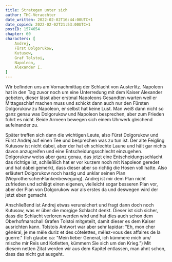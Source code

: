 ```yaml
---
title: Strategen unter sich
author: THC-Veraechter
date_written: 2022-02-02T16:44:00UTC+1
date_copied: 2022-02-02T21:53:00UTC+1
postID: 1574654
chapter: 60
characters: [ 
    Andrej, 
    Fürst Dolgorukow, 
    Kutusow, 
    Graf Tolstoi,
    Napoleon, 
    Alexander I.
]
---
```

Wir befinden uns am Vornachmittag der Schlacht von Austerlitz.
Napoleon hat in den Tag zuvor noch um eine Unterredung mit dem Kaiser Alexander gebeten, dieser lässt aber erstmal Napoleons Gesandten warten weil er Mittagsschlaf machen muss und schickt dann auch nur den Fürsten Dolgorukow zu Napoleon, er selbst hat keine Lust. Man weiß dann nicht so ganz genau was Dolgorukow und Napoleon besprechen, aber zum Frieden führt es nicht. Beide Armeen bewegen sich einem Uhrwerk gleichend aufeinander zu.

Später treffen sich dann die wichtigen Leute, also Fürst Dolgorukow und Fürst Andrej auf einen Tee und besprechen was zu tun ist. Der alte Feigling Kutusow ist nicht dabei, aber der hat eh schlechte Laune und hält gar nichts davon anzugreifen und eine Entscheidungsschlecht einzugehen. Dolgorukow weiss aber ganz genau, das jetzt eine Entscheidungsschlacht das richtige ist, schließlich hat er vor kurzem noch mit Napoleon geredet und hat dabei gemerkt, dass dieser aber so richtig die Hosen voll hatte.
Also erläutert Dolgorukow noch hastig und unklar seinen Plan (WeyrotherschenFlankenbewegung). Andrej ist mir dem Plan nicht zufrieden und schlägt einen eigenen, vielleicht sogar besseren Plan vor, aber der Plan von Dolgorukow war als erstes da und deswegen wird der jetzt eben gemacht.

Anschließend ist Andrej etwas verunsichert und fragt dann doch noch Kutusow, was er über die morgige Schlacht denkt. Dieser ist sich sicher, dass die Schlacht verloren werden wird und hat dies auch schon dem Oberhofmarschall Grafen Tolstoi mitgeteilt, damit dieser es dem Kaiser ausrichten kann. Tolstois Antwort war aber sehr lapidar: "Eh, mon cher général, je me mêle duriz et des côtelettes, mêlez-vous des affaires de la guerre." (Ich glaube ca: "Mein lieber General, ich kümmere mich um/ mische mir Reis und Kotletten, kümmern Sie sich um den Krieg.")
Mit diesem netten Zitat werden wir aus dem Kapitel entlassen, man ahnt schon, dass das nicht gut ausgeht. 